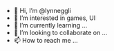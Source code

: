 - 👋 Hi, I’m @lynneggli
- 👀 I’m interested in games, UI
- 🌱 I’m currently learning ...
- 💞️ I’m looking to collaborate on ...
- 📫 How to reach me ...

<!---
lynneggli/lynneggli is a ✨ special ✨ repository because its `README.md` (this file) appears on your GitHub profile.
You can click the Preview link to take a look at your changes.
--->
